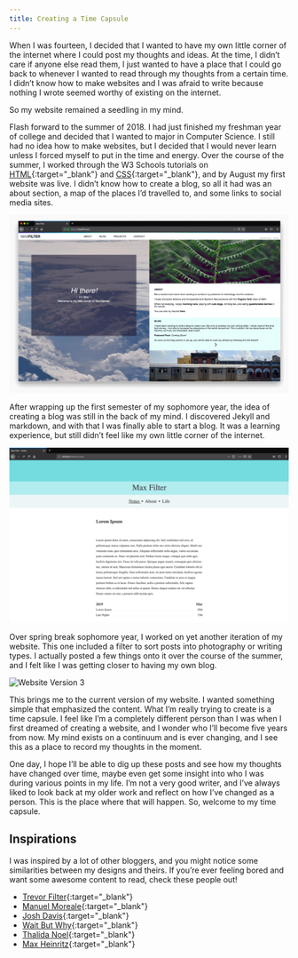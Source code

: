 ```yaml
---
title: Creating a Time Capsule
---
```

When I was fourteen, I decided that I wanted to have my own little corner of the internet where I could post my thoughts and ideas. At the time, I didn’t care if anyone else read them, I just wanted to have a place that I could go back to whenever I wanted to read through my thoughts from a certain time. I didn’t know how to make websites and I was afraid to write because nothing I wrote seemed worthy of existing on the internet.

So my website remained a seedling in my mind.

Flash forward to the summer of 2018.  I had just finished my freshman year of college and decided that I wanted to major in Computer Science. I still had no idea how to make websites, but I decided that I would never learn unless I forced myself to put in the time and energy. Over the course of the summer, I worked through the W3 Schools tutorials on [HTML](https://www.w3schools.com/html/default.asp){:target="_blank"} and [CSS](https://www.w3schools.com/css/default.asp){:target="_blank"}, and by August my first website was live. I didn’t know how to create a blog, so all it had was an about section, a map of the places I’d travelled to, and some links to social media sites.

<div class="img-wrapper">
    <img src="/assets/images/time-capsule/website_v1.png" class="img" alt="Website Version 1" loading="lazy">
</div>

After wrapping up the first semester of my sophomore year, the idea of creating a blog was still in the back of my mind. I discovered Jekyll and markdown, and with that I was finally able to start a blog. It was a learning experience, but still didn’t feel like my own little corner of the internet.

<div class="img-wrapper">
    <img src="/assets/images/time-capsule/website_v2.png" class="img" alt="Website Version 2" loading="lazy">
</div>

Over spring break sophomore year, I worked on yet another iteration of my website. This one included a filter to sort posts into photography or writing types. I actually posted a few things onto it over the course of the summer, and I felt like I was getting closer to having my own blog.

<div class="img-wrapper">
    <img src="/assets/images/time-capsule/website_v3.png" class="img" alt="Website Version 3" loading="lazy">
</div>

This brings me to the current version of my website. I wanted something simple that emphasized the content. What I’m really trying to create is a time capsule. I feel like I’m a completely different person than I was when I first dreamed of creating a website, and I wonder who I’ll become five years from now. My mind exists on a continuum and is ever changing, and I see this as a place to record my thoughts in the moment. 

One day, I hope I’ll be able to dig up these posts and see how my thoughts have changed over time, maybe even get some insight into who I was during various points in my life. I’m not a very good writer, and I’ve always liked to look back at my older work and reflect on how I’ve changed as a person. This is the place where that will happen. So, welcome to my time capsule.

## Inspirations
I was inspired by a lot of other bloggers, and you might notice some similarities between my designs and theirs. If you’re ever feeling bored and want some awesome content to read,  check these people out!

- [Trevor Filter](https://trevorfilter.com){:target="_blank"}
- [Manuel Moreale](https://manuelmoreale.com){:target="_blank"}
- [Josh Davis](https://joshldavis.com){:target="_blank"}
- [Wait But Why](https://waitbutwhy.com){:target="_blank"}
- [Thalida Noel](https://thalida.me){:target="_blank"}
- [Max Heinritz](https://maxheinritz.com){:target="_blank"}